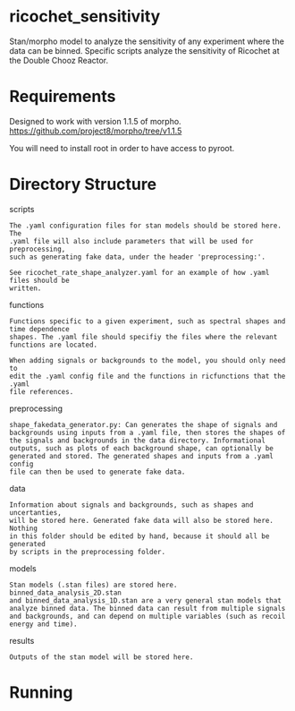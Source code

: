 # ricochet_sensitivity
Stan/morpho model to analyze the sensitivity of any experiment where the data can be binned. Specific scripts analyze the sensitivity of Ricochet at the Double Chooz Reactor.

Requirements
======

  Designed to work with version 1.1.5 of morpho. https://github.com/project8/morpho/tree/v1.1.5
  
  You will need to install root in order to have access to pyroot.
  
Directory Structure
======

  scripts

    The .yaml configuration files for stan models should be stored here. The
    .yaml file will also include parameters that will be used for preprocessing,
    such as generating fake data, under the header 'preprocessing:'.

    See ricochet_rate_shape_analyzer.yaml for an example of how .yaml files should be
    written.

  functions

    Functions specific to a given experiment, such as spectral shapes and time dependence
    shapes. The .yaml file should specifiy the files where the relevant
    functions are located.

    When adding signals or backgrounds to the model, you should only need to
    edit the .yaml config file and the functions in ricfunctions that the .yaml
    file references.
    
  preprocessing
  
    shape_fakedata_generator.py: Can generates the shape of signals and
    backgrounds using inputs from a .yaml file, then stores the shapes of
    the signals and backgrounds in the data directory. Informational
    outputs, such as plots of each background shape, can optionally be
    generated and stored. The generated shapes and inputs from a .yaml config
    file can then be used to generate fake data.

  data

    Information about signals and backgrounds, such as shapes and uncertanties,
    will be stored here. Generated fake data will also be stored here. Nothing
    in this folder should be edited by hand, because it should all be generated
    by scripts in the preprocessing folder.

  models

    Stan models (.stan files) are stored here. binned_data_analysis_2D.stan
    and binned_data_analysis_1D.stan are a very general stan models that
    analyze binned data. The binned data can result from multiple signals
    and backgrounds, and can depend on multiple variables (such as recoil
    energy and time).

  results

    Outputs of the stan model will be stored here.

Running
======
